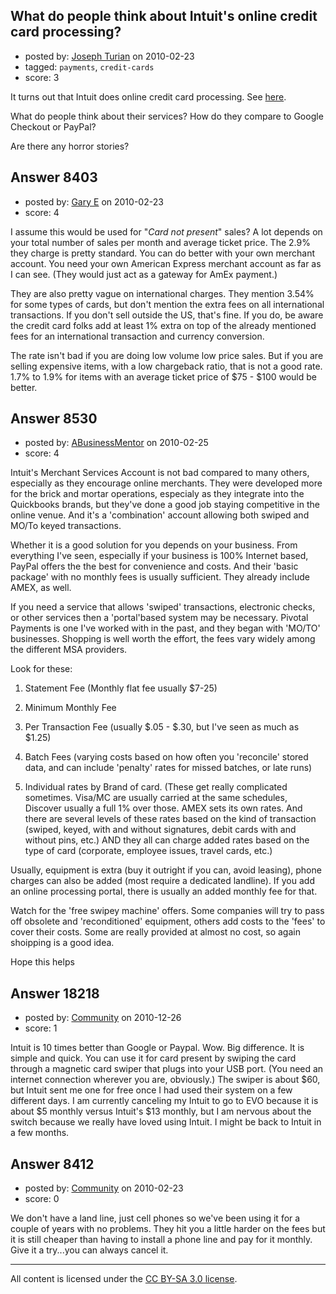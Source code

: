 ## What do people think about Intuit's online credit card processing?

- posted by: [Joseph Turian](https://stackexchange.com/users/-1/423-joseph-turian) on 2010-02-23
- tagged: `payments`, `credit-cards`
- score: 3

It turns out that Intuit does online credit card processing. See <a href="http://payments.intuit.com/products/quickbooks-payment-solutions/online-credit-card-processing.jsp">here</a>.

What do people think about their services? How do they compare to Google Checkout or PayPal?

Are there any horror stories?




## Answer 8403

- posted by: [Gary E](https://stackexchange.com/users/-1/2587-gary-e) on 2010-02-23
- score: 4

I assume this would be used for "*Card not present*" sales? A lot depends on your total number of sales per month and average ticket price. The 2.9% they charge is pretty standard. You can do better with your own merchant account. You need your own American Express merchant account as far as I can see. (They would just act as a gateway for AmEx payment.)

They are also pretty vague on international charges. They mention 3.54% for some types of cards, but don't mention the extra fees on all international transactions. If you don't sell outside the US, that's fine. If you do, be aware the credit card folks add at least 1% extra on top of the already mentioned fees for an international transaction and currency conversion.

The rate isn't bad if you are doing low volume low price sales. But if you are selling expensive items, with a low chargeback ratio, that is not a good rate. 1.7% to 1.9% for items with an average ticket price of $75 - $100 would be better.




## Answer 8530

- posted by: [ABusinessMentor](https://stackexchange.com/users/-1/2336-abusinessmentor) on 2010-02-25
- score: 4

Intuit's Merchant Services Account is not bad compared to many others, especially as they encourage online merchants. They were developed more for the brick and mortar operations, especialy as they integrate into the Quickbooks brands, but they've done a good job staying competitive in the online venue. And it's a 'combination' account allowing both swiped and MO/To keyed transactions.

Whether it is a good solution for you depends on your business. From everything I've seen, especially if your business is 100% Internet based, PayPal offers the the best for convenience and costs. And their 'basic package' with no monthly fees is usually sufficient. They already include AMEX, as well. 

If you need a service that allows 'swiped' transactions, electronic checks, or other services then a 'portal'based system may be necessary. Pivotal Payments is one I've worked with in the past, and they began with 'MO/TO' businesses. Shopping is well worth the effort, the fees vary widely among the different MSA providers. 

Look for these:

1) Statement Fee (Monthly flat fee usually $7-25)

2) Minimum Monthly Fee

3) Per Transaction Fee (usually $.05 - $.30, but I've seen as much as $1.25)

4) Batch Fees (varying costs based on how often you 'reconcile' stored data, and can include 'penalty' rates for missed batches, or late runs)

5) Individual rates by Brand of card. (These get really complicated sometimes. Visa/MC are usually carried at the same schedules, Discover usually a full 1% over those. AMEX sets its own rates. And there are several levels of these rates based on the kind of transaction (swiped, keyed, with and without signatures, debit cards with and without pins, etc.) AND they all can charge added rates based on the type of card (corporate, employee issues, travel cards, etc.) 

Usually, equipment is extra (buy it outright if you can, avoid leasing), phone charges can also be added (most require a dedicated landline). If you add an online processing portal, there is usually an added monthly fee for that. 

Watch for the 'free swipey machine' offers. Some companies will try to pass off obsolete and 'reconditioned' equipment, others add costs to the 'fees' to cover their costs. Some are really provided at almost no cost, so again shoipping is a good idea. 

Hope this helps




## Answer 18218

- posted by: [Community](https://stackexchange.com/users/-1/-1-community) on 2010-12-26
- score: 1

Intuit is 10 times better than Google or Paypal. Wow. Big difference. It is simple and quick. You can use it for card present by swiping the card through a magnetic card swiper that plugs into your USB port. (You need an internet connection wherever you are, obviously.) The swiper is about $60, but Intuit sent me one for free once I had used their system on a few different days. I am currently canceling my Intuit to go to EVO because it is about $5 monthly versus Intuit's $13 monthly, but I am nervous about the switch because we really have loved using Intuit.  I might be back to Intuit in a few months.


## Answer 8412

- posted by: [Community](https://stackexchange.com/users/-1/-1-community) on 2010-02-23
- score: 0

We don't have a land line, just cell phones so we've been using it for a couple of years with no problems.  They hit you a little harder on the fees but it is still cheaper than having to install a phone line and pay for it monthly. Give it a try...you can always cancel it.



---

All content is licensed under the [CC BY-SA 3.0 license](https://creativecommons.org/licenses/by-sa/3.0/).
